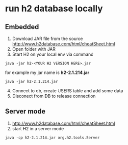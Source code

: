 # run h2 database locally
## Embedded
1. Download JAR file from the source
   http://www.h2database.com/html/cheatSheet.html
2. Open folder with JAR
3. Start H2 on your local env via command
```shell
java -jar h2-<YOUR H2 VERSION HERE>.jar
```
for example my jar name is **h2-2.1.214.jar**
```shell
java -jar h2-2.1.214.jar
```
4. Connect to db, create USERS table and add some data
5. Disconect from DB to release connection

## Server mode
1. http://www.h2database.com/html/cheatSheet.html
2. start H2 in a server mode
```shell
java -cp h2-2.1.214.jar org.h2.tools.Server
```
